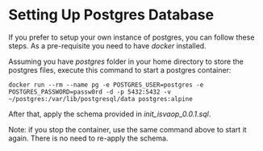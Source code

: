 # Setting Up Postgres Database

If you prefer to setup your own instance of postgres, you can follow these steps.
As a pre-requisite you need to have *docker* installed.

Assuming you have *postgres* folder in your home directory to store the postgres files,
execute this command to start a postgres container:

```
docker run --rm --name pg -e POSTGRES_USER=postgres -e POSTGRES_PASSWORD=passw0rd -d -p 5432:5432 -v ~/postgres:/var/lib/postgresql/data postgres:alpine
```

After that, apply the schema provided in *init_isvaop_0.0.1.sql*.

Note: if you stop the container, use the same command above to start it again. There is no need to re-apply the schema.

